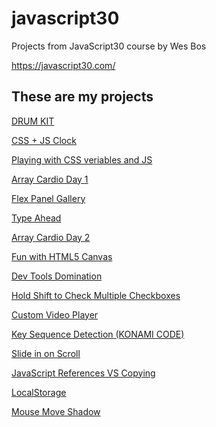 # javascript30

Projects from JavaScript30 course by Wes Bos

https://javascript30.com/

## These are my projects

[DRUM KIT](https://kadirakarr.github.io/javascript30/01%20-%20JavaScript%20Drum%20Kit/index.html)

[CSS + JS Clock](https://kadirakarr.github.io/javascript30/02%20-%20CSS%20+%20JS%20Clock/index.html)

[Playing with CSS veriables and JS](https://kadirakarr.github.io/javascript30/03%20-%20Playing%20with%20CSS%20Variables%20and%20JS/index.html)

[Array Cardio Day 1](https://kadirakarr.github.io/javascript30/04%20-%20Array%20Cardio%20Day%201/index.html)

[Flex Panel Gallery](https://kadirakarr.github.io/javascript30/05%20-%20Flex%20Panel%20Gallery/index.html)

[Type Ahead](https://kadirakarr.github.io/javascript30/06%20-%20Type%20Ahead/index.html)

[Array Cardio Day 2](https://kadirakarr.github.io/javascript30/07%20-%20Array%20Cardio%20Day%202/index.html)

[Fun with HTML5 Canvas](https://kadirakarr.github.io/javascript30/08%20-%20Fun%20with%20HTML5%20Canvas/index.html)

[Dev Tools Domination](https://kadirakarr.github.io/javascript30/09%20-%20Dev%20Tools%20Domination/index.html)

[Hold Shift to Check Multiple Checkboxes](https://kadirakarr.github.io/javascript30/10%20-%20Hold%20Shift%20to%20Check%20Multiple%20Checkboxes/index.html)

[Custom Video Player](https://kadirakarr.github.io/javascript30/11%20-%20Custom%20Video%20Player/index.html)

[Key Sequence Detection (KONAMI CODE)](https://kadirakarr.github.io/javascript30/12%20-%20Key%20Sequence%20Detection%20(KONAMI%20CODE)/index.html)

[Slide in on Scroll](https://kadirakarr.github.io/javascript30/13%20-%20Slide%20in%20on%20Scroll/index.html)

[JavaScript References VS Copying](https://kadirakarr.github.io/javascript30/14%20-%20JavaScript%20References%20VS%20Copying/index.html)

[LocalStorage](https://kadirakarr.github.io/javascript30/15%20-%20LocalStorage/index.html)

[Mouse Move Shadow](https://kadirakarr.github.io/javascript30/16%20-%20Mouse%20Move%20Shadow/index.html)
